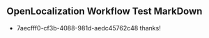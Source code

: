## OpenLocalization Workflow Test MarkDown
* 7aecfff0-cf3b-4088-981d-aedc45762c48 
thanks!<!--HONumber=Mar16_HO2-->
